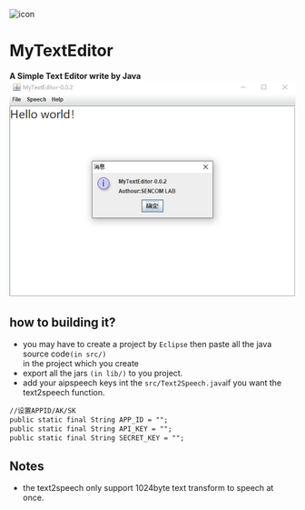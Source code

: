 ![icon](doc/favorite.ico)
# MyTextEditor
**A Simple Text Editor write by Java**  
![icon](doc/20190305212942.png)
## how to building it?
* you may have to create a project by `Eclipse` then paste all the java source code`(in src/)`  
in the project which you create
* export all the jars `(in lib/)` to you project.
* add your aipspeech keys int the `src/Text2Speech.java`if you want the text2speech function.
```
//设置APPID/AK/SK
public static final String APP_ID = "";
public static final String API_KEY = "";
public static final String SECRET_KEY = "";
```  
## Notes
* the text2speech only support 1024byte text transform to speech at once. 
